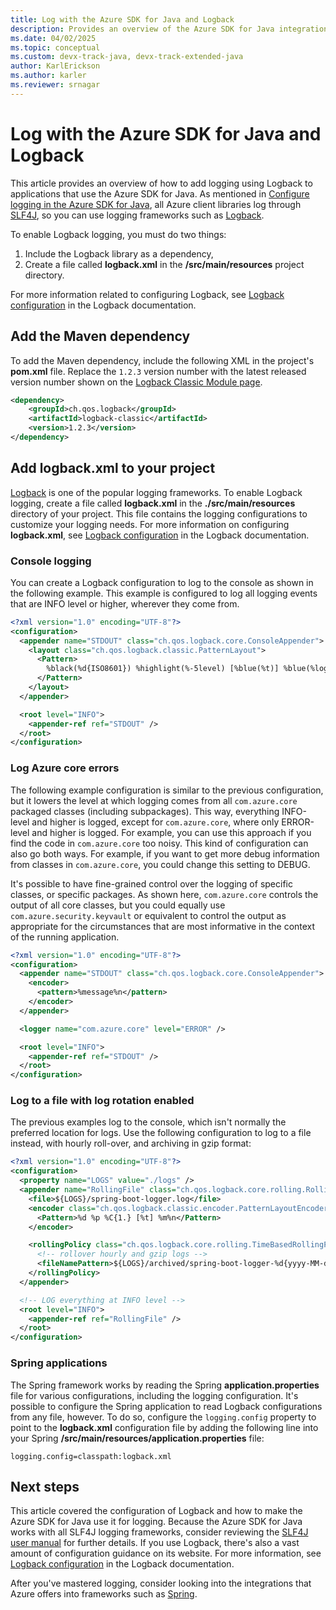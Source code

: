 ```yaml
---
title: Log with the Azure SDK for Java and Logback
description: Provides an overview of the Azure SDK for Java integration with Logback.
ms.date: 04/02/2025 
ms.topic: conceptual
ms.custom: devx-track-java, devx-track-extended-java
author: KarlErickson
ms.author: karler
ms.reviewer: srnagar
---
```


# Log with the Azure SDK for Java and Logback

This article provides an overview of how to add logging using Logback to applications that use the Azure SDK for Java. As mentioned in [Configure logging in the Azure SDK for Java](logging-overview.md), all Azure client libraries log through [SLF4J](https://www.slf4j.org/), so you can use logging frameworks such as [Logback](https://logback.qos.ch/).

To enable Logback logging, you must do two things:

1. Include the Logback library as a dependency,
2. Create a file called **logback.xml** in the **/src/main/resources** project directory.

For more information related to configuring Logback, see [Logback configuration](https://logback.qos.ch/manual/configuration.html) in the Logback documentation.

## Add the Maven dependency

To add the Maven dependency, include the following XML in the project's **pom.xml** file. Replace the `1.2.3` version number with the latest released version number shown on the [Logback Classic Module page](https://mvnrepository.com/artifact/ch.qos.logback/logback-classic).

```xml
<dependency>
    <groupId>ch.qos.logback</groupId>
    <artifactId>logback-classic</artifactId>
    <version>1.2.3</version>
</dependency>
```

## Add logback.xml to your project

[Logback](https://logback.qos.ch/manual/introduction.html) is one of the popular logging frameworks. To enable Logback logging, create a file called **logback.xml** in the **./src/main/resources** directory of your project. This file contains the logging configurations to customize your logging needs. For more information on configuring **logback.xml**, see [Logback configuration](https://logback.qos.ch/manual/configuration.html) in the Logback documentation.

### Console logging

You can create a Logback configuration to log to the console as shown in the following example. This example is configured to log all logging events that are INFO level or higher, wherever they come from.

```xml
<?xml version="1.0" encoding="UTF-8"?>
<configuration>
  <appender name="STDOUT" class="ch.qos.logback.core.ConsoleAppender">
    <layout class="ch.qos.logback.classic.PatternLayout">
      <Pattern>
        %black(%d{ISO8601}) %highlight(%-5level) [%blue(%t)] %blue(%logger{100}): %msg%n%throwable
      </Pattern>
    </layout>
  </appender>

  <root level="INFO">
    <appender-ref ref="STDOUT" />
  </root>
</configuration>
```

### Log Azure core errors

The following example configuration is similar to the previous configuration, but it lowers the level at which logging comes from all `com.azure.core` packaged classes (including subpackages). This way, everything INFO-level and higher is logged, except for `com.azure.core`, where only ERROR-level and higher is logged. For example, you can use this approach if you find the code in `com.azure.core` too noisy. This kind of configuration can also go both ways. For example, if you want to get more debug information from classes in `com.azure.core`, you could change this setting to DEBUG.

It's possible to have fine-grained control over the logging of specific classes, or specific packages. As shown here, `com.azure.core` controls the output of all core classes, but you could equally use `com.azure.security.keyvault` or equivalent to control the output as appropriate for the circumstances that are most informative in the context of the running application.

```xml
<?xml version="1.0" encoding="UTF-8"?>
<configuration>
  <appender name="STDOUT" class="ch.qos.logback.core.ConsoleAppender">
    <encoder>
      <pattern>%message%n</pattern>
    </encoder>
  </appender>

  <logger name="com.azure.core" level="ERROR" />

  <root level="INFO">
    <appender-ref ref="STDOUT" />
  </root>
</configuration>
```

### Log to a file with log rotation enabled

The previous examples log to the console, which isn't normally the preferred location for logs. Use the following configuration to log to a file instead, with hourly roll-over, and archiving in gzip format:

```xml
<?xml version="1.0" encoding="UTF-8"?>
<configuration>
  <property name="LOGS" value="./logs" />
  <appender name="RollingFile" class="ch.qos.logback.core.rolling.RollingFileAppender">
    <file>${LOGS}/spring-boot-logger.log</file>
    <encoder class="ch.qos.logback.classic.encoder.PatternLayoutEncoder">
      <Pattern>%d %p %C{1.} [%t] %m%n</Pattern>
    </encoder>

    <rollingPolicy class="ch.qos.logback.core.rolling.TimeBasedRollingPolicy">
      <!-- rollover hourly and gzip logs -->
      <fileNamePattern>${LOGS}/archived/spring-boot-logger-%d{yyyy-MM-dd-HH}.log.gz</fileNamePattern>
    </rollingPolicy>
  </appender>

  <!-- LOG everything at INFO level -->
  <root level="INFO">
    <appender-ref ref="RollingFile" />
  </root>
</configuration>
```

### Spring applications

The Spring framework works by reading the Spring **application.properties** file for various configurations, including the logging configuration. It's possible to configure the Spring application to read Logback configurations from any file, however. To do so, configure the `logging.config` property to point to the **logback.xml** configuration file by adding the following line into your Spring **/src/main/resources/application.properties** file:

```properties
logging.config=classpath:logback.xml
```

## Next steps

This article covered the configuration of Logback and how to make the Azure SDK for Java use it for logging. Because the Azure SDK for Java works with all SLF4J logging frameworks, consider reviewing the [SLF4J user manual](https://www.slf4j.org/manual.html) for further details. If you use Logback, there's also a vast amount of configuration guidance on its website. For more information, see [Logback configuration](https://logback.qos.ch/manual/configuration.html) in the Logback documentation.

After you've mastered logging, consider looking into the integrations that Azure offers into frameworks such as [Spring](../spring-framework/spring-cloud-azure-overview.md).
